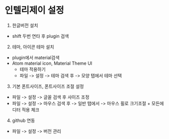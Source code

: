 # 인텔리제이 설정

1. 한글버전 설치
- shift 두번 연타 후 plugin 검색

2. 테마, 아이콘 테마 설치
- plugin에서 material검색
- Atom material icon, Material Theme UI
  - 테마 적용하기
  - 파일 -> 설정 -> 테마 검색 후 -> 모양 탭에서 테마 선택

3. 기본 폰트사이즈, 폰트사이즈 조절 설정
- 파일 -> 설정 -> 글꼴 검색 후 사이즈 조정
- 파일 -> 설정 -> 마우스 검색 후 -> 일반 탭에서 -> 마우스 휠로 크기조절 + 모든에디터 적용 체크

4. github 연동
- 파일 -> 설정 -> 버전 관리